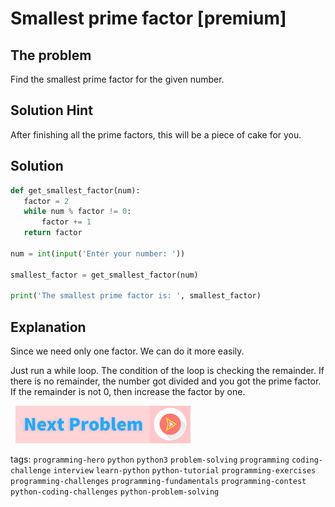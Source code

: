# Smallest prime factor [premium]

## The problem
Find the smallest prime factor for the given number.

## Solution Hint
After finishing all the prime factors, this will be a piece of cake for you.

## Solution
```python
def get_smallest_factor(num):
   factor = 2
   while num % factor != 0:
       factor += 1
   return factor
 
num = int(input('Enter your number: '))
 
smallest_factor = get_smallest_factor(num)
 
print('The smallest prime factor is: ', smallest_factor)
```
 
## Explanation
Since we need only one factor. We can do it more easily. 

Just run a while loop. The condition of the loop is checking the remainder. If there is no remainder, the number got divided and you got the prime factor. If the remainder is not 0, then increase the factor by one.  


&nbsp;
[![Next Page](../assets/next-button.png)](../Reverse/Reverse-String.md)
&nbsp;

tags:  `programming-hero`  `python`  `python3`  `problem-solving`  `programming`  `coding-challenge`  `interview`  `learn-python`  `python-tutorial`  `programming-exercises`  `programming-challenges`  `programming-fundamentals`  `programming-contest`  `python-coding-challenges`  `python-problem-solving`